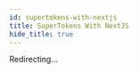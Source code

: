 ```yaml
---
id: supertokens-with-nextjs
title: SuperTokens With NextJS
hide_title: true
---
```


<!-- COPY DOCS -->
<!-- ./thirdpartyemailpassword/nextjs/supertokens-with-nextjs.md -->

Redirecting...

<script>
window.location.href="./about"
</script>
